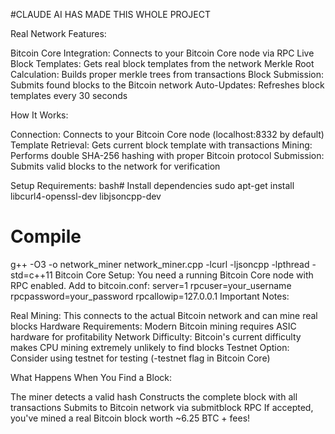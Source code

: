 #CLAUDE AI HAS MADE THIS WHOLE PROJECT

Real Network Features:

Bitcoin Core Integration: Connects to your Bitcoin Core node via RPC
Live Block Templates: Gets real block templates from the network
Merkle Root Calculation: Builds proper merkle trees from transactions
Block Submission: Submits found blocks to the Bitcoin network
Auto-Updates: Refreshes block templates every 30 seconds

How It Works:

Connection: Connects to your Bitcoin Core node (localhost:8332 by default)
Template Retrieval: Gets current block template with transactions
Mining: Performs double SHA-256 hashing with proper Bitcoin protocol
Submission: Submits valid blocks to the network for verification

Setup Requirements:
bash# Install dependencies
sudo apt-get install libcurl4-openssl-dev libjsoncpp-dev

# Compile
g++ -O3 -o network_miner network_miner.cpp -lcurl -ljsoncpp -lpthread -std=c++11
Bitcoin Core Setup:
You need a running Bitcoin Core node with RPC enabled. Add to bitcoin.conf:
server=1
rpcuser=your_username
rpcpassword=your_password
rpcallowip=127.0.0.1
Important Notes:

Real Mining: This connects to the actual Bitcoin network and can mine real blocks
Hardware Requirements: Modern Bitcoin mining requires ASIC hardware for profitability
Network Difficulty: Bitcoin's current difficulty makes CPU mining extremely unlikely to find blocks
Testnet Option: Consider using testnet for testing (-testnet flag in Bitcoin Core)

What Happens When You Find a Block:

The miner detects a valid hash
Constructs the complete block with all transactions
Submits to Bitcoin network via submitblock RPC
If accepted, you've mined a real Bitcoin block worth ~6.25 BTC + fees!
